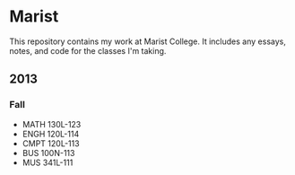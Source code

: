 # Marist

This repository contains my work at Marist College. It includes any essays, notes, and code for the classes I'm taking.

## 2013

### Fall

* MATH 130L-123
* ENGH 120L-114
* CMPT 120L-113
* BUS 100N-113
* MUS 341L-111

